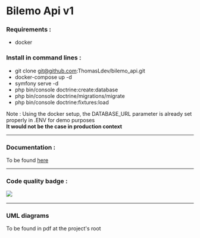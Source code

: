 # Bilemo Api v1

<h3>Requirements : </h2>

- docker

<h3>Install in command lines : </h3>

- git clone git@github.com:ThomasLdev/bilemo_api.git
- docker-compose up -d
- symfony serve -d
- php bin/console doctrine:create:database
- php bin/console doctrine/migrations/migrate
- php bin/console doctrine:fixtures:load

Note : Using the docker setup, the DATABASE_URL parameter is already set properly in .ENV for demo purposes <br />
<strong>It would not be the case in production context</strong>

<hr>

<h3>Documentation :</h3>

To be found <a href="https://localhost:8000/api/doc">here</a>

<hr>

<h3>Code quality badge :

<a href="https://codeclimate.com/github/ThomasLdev/bilemo_api/maintainability"><img src="https://api.codeclimate.com/v1/badges/1a1733ff9d290cb2c46e/maintainability" /></a>

<hr>

<h3>UML diagrams</h3>

To be found in pdf at the project's root

